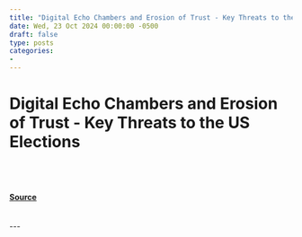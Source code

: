 ```yaml
---
title: "Digital Echo Chambers and Erosion of Trust - Key Threats to the US Elections"
date: Wed, 23 Oct 2024 00:00:00 -0500
draft: false
type: posts
categories: 
- 
---
```

# Digital Echo Chambers and Erosion of Trust - Key Threats to the US Elections

<br/>

<br/>


#### [Source](https://www.resecurity.com/blog/article/digital-echo-chambers-and-erosion-of-trust-key-threats-to-the-us-elections)

<br/>
---

